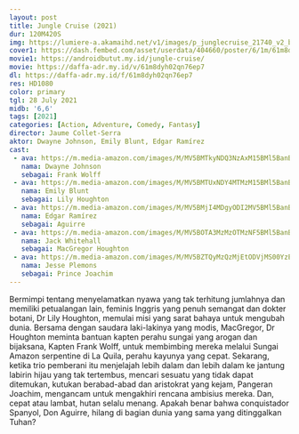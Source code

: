 ```yaml
---
layout: post
title: Jungle Cruise (2021)
dur: 120M420S
img: https://lumiere-a.akamaihd.net/v1/images/p_junglecruise_21740_v2_bb7f0ae4.jpeg
cover1: https://dash.fembed.com/asset/userdata/404660/poster/6/1m/61m8dyh02qn76ep7.png?v=1654487336
movie1: https://androidbutut.my.id/jungle-cruise/
movie: https://daffa-adr.my.id/v/61m8dyh02qn76ep7
dl: https://daffa-adr.my.id/f/61m8dyh02qn76ep7
res: HD1080
color: primary
tgl: 28 July 2021
midb: '6,6'
tags: [2021]
categories: [Action, Adventure, Comedy, Fantasy]
director: Jaume Collet-Serra
aktor: Dwayne Johnson, Emily Blunt, Edgar Ramírez
cast:
 - ava: https://m.media-amazon.com/images/M/MV5BMTkyNDQ3NzAxM15BMl5BanBnXkFtZTgwODIwMTQ0NTE@._V1_QL75_UX140_CR0,12,140,140_.jpg
   nama: Dwayne Johnson
   sebagai: Frank Wolff
 - ava: https://m.media-amazon.com/images/M/MV5BMTUxNDY4MTMzM15BMl5BanBnXkFtZTcwMjg5NzM2Ng@@._V1_QL75_UX140_CR0,20,140,140_.jpg
   nama: Emily Blunt
   sebagai: Lily Houghton
 - ava: https://m.media-amazon.com/images/M/MV5BMjI4MDgyODI2MV5BMl5BanBnXkFtZTgwMDA1NjUzNjM@._V1_QL75_UX140_CR0,13,140,140_.jpg
   nama: Edgar Ramírez
   sebagai: Aguirre
 - ava: https://m.media-amazon.com/images/M/MV5BOTA3MzMzOTMzNF5BMl5BanBnXkFtZTgwMDExMjIwODE@._V1_QL75_UX140_CR0,10,140,140_.jpg
   nama: Jack Whitehall
   sebagai: MacGregor Houghton
 - ava: https://m.media-amazon.com/images/M/MV5BZTQyMzQzMjEtODVjMS00YzEzLWJjNzItY2I0MWM1YjY3MjZkXkEyXkFqcGdeQXVyMTMxNjMxMjE5._V1_QL75_UX140_CR0,0,140,140_.jpg
   nama: Jesse Plemons
   sebagai: Prince Joachim
---
```


Bermimpi tentang menyelamatkan nyawa yang tak terhitung jumlahnya dan memiliki petualangan lain, feminis Inggris yang penuh semangat dan dokter botani, Dr Lily Houghton, memulai misi yang sarat bahaya untuk mengubah dunia. Bersama dengan saudara laki-lakinya yang modis, MacGregor, Dr Houghton meminta bantuan kapten perahu sungai yang arogan dan bijaksana, Kapten Frank Wolff, untuk membimbing mereka melalui Sungai Amazon serpentine di La Quila, perahu kayunya yang cepat. Sekarang, ketika trio pemberani itu menjelajah lebih dalam dan lebih dalam ke jantung labirin hijau yang tak tertembus, mencari sesuatu yang tidak dapat ditemukan, kutukan berabad-abad dan aristokrat yang kejam, Pangeran Joachim, mengancam untuk mengakhiri rencana ambisius mereka. Dan, cepat atau lambat, hutan selalu menang. Apakah benar bahwa conquistador Spanyol, Don Aguirre, hilang di bagian dunia yang sama yang ditinggalkan Tuhan?
